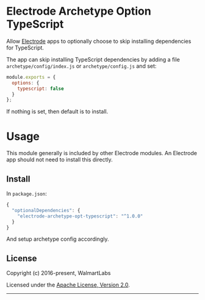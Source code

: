 # Electrode Archetype Option TypeScript

Allow [Electrode](https://github.com/electrode-io/electrode) apps to optionally choose to skip installing dependencies for TypeScript.

The app can skip installing TypeScript dependencies by adding a file `archetype/config/index.js` or `archetype/config.js` and set:

```js
module.exports = {
  options: {
    typescript: false
  }
};
```

If nothing is set, then default is to install.

# Usage

This module generally is included by other Electrode modules. An Electrode app should not need to install this directly.

## Install

In `package.json`:

```js
{
  "optionalDependencies": {
    "electrode-archetype-opt-typescript": "^1.0.0"
  }
}
```

And setup archetype config accordingly.

## License

Copyright (c) 2016-present, WalmartLabs

Licensed under the [Apache License, Version 2.0](https://www.apache.org/licenses/LICENSE-2.0).

---
